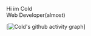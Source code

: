 Hi im Cold <br>
Web Developer(almost) <br>

[![Cold's github activity graph](https://activity-graph.herokuapp.com/graph?username=ColdMaybe&theme=dracula)]
